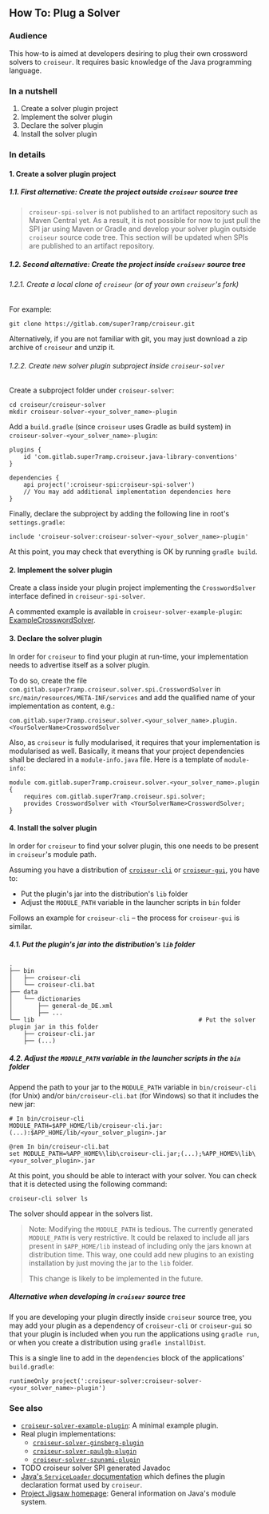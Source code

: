 <!--
SPDX-FileCopyrightText: 2023 Antoine Belvire
SPDX-License-Identifier: GPL-3.0-or-later
-->

## How To: Plug a Solver

### Audience

This how-to is aimed at developers desiring to plug their own crossword solvers to `croiseur`. It
requires basic knowledge of the Java programming language.

### In a nutshell

1. Create a solver plugin project
2. Implement the solver plugin
3. Declare the solver plugin
4. Install the solver plugin

### In details

#### 1. Create a solver plugin project

##### 1.1. First alternative: Create the project outside `croiseur` source tree

> `croiseur-spi-solver` is not published to an artifact repository such as Maven Central yet. As a
> result, it is not possible for now to just pull the SPI jar using Maven or Gradle and develop your
> solver plugin outside `croiseur` source code tree. This section will be updated when SPIs are
> published to an artifact repository.

##### 1.2. Second alternative: Create the project inside `croiseur` source tree

###### 1.2.1. Create a local clone of `croiseur` (or of your own `croiseur`'s fork)

For example:

```
git clone https://gitlab.com/super7ramp/croiseur.git
```

Alternatively, if you are not familiar with git, you may just download a zip archive of `croiseur`
and unzip it.

###### 1.2.2. Create new solver plugin subproject inside `croiseur-solver`

Create a subproject folder under `croiseur-solver`:

```
cd croiseur/croiseur-solver
mkdir croiseur-solver-<your_solver_name>-plugin
```

Add a `build.gradle` (since `croiseur` uses Gradle as build system) in
`croiseur-solver-<your_solver_name>-plugin`:

```
plugins {
    id 'com.gitlab.super7ramp.croiseur.java-library-conventions'
}

dependencies {
    api project(':croiseur-spi:croiseur-spi-solver')
    // You may add additional implementation dependencies here
}
```

Finally, declare the subproject by adding the following line in root's `settings.gradle`:

```
include 'croiseur-solver:croiseur-solver-<your_solver_name>-plugin'
```

At this point, you may check that everything is OK by running `gradle build`.

#### 2. Implement the solver plugin

Create a class inside your plugin project implementing the `CrosswordSolver` interface defined
in `croiseur-spi-solver`.

A commented example is available in `croiseur-solver-example-plugin`:
[ExampleCrosswordSolver](../../croiseur-solver/croiseur-solver-example-plugin/src/main/java/com/gitlab/super7ramp/croiseur/solver/example/plugin/ExampleCrosswordSolver.java).

#### 3. Declare the solver plugin

In order for `croiseur` to find your plugin at run-time, your implementation needs to advertise
itself as a solver plugin.

To do so, create the file `com.gitlab.super7ramp.croiseur.solver.spi.CrosswordSolver` in
`src/main/resources/META-INF/services` and add the qualified name of your implementation as
content, e.g.:

```
com.gitlab.super7ramp.croiseur.solver.<your_solver_name>.plugin.<YourSolverName>CrosswordSolver
```

Also, as `croiseur` is fully modularised, it requires that your implementation is modularised as
well. Basically, it means that your project dependencies shall be declared in a `module-info.java`
file. Here is a template of `module-info`:

```
module com.gitlab.super7ramp.croiseur.solver.<your_solver_name>.plugin {
    requires com.gitlab.super7ramp.croiseur.spi.solver;
    provides CrosswordSolver with <YourSolverName>CrosswordSolver;
}
```

#### 4. Install the solver plugin

In order for `croiseur` to find your solver plugin, this one needs to be present in `croiseur`'s
module path.

Assuming you have a distribution of [`croiseur-cli`](../../croiseur-cli/INSTALL.md) or
[`croiseur-gui`](../../croiseur-gui/INSTALL.md), you have to:

- Put the plugin's jar into the distribution's `lib` folder
- Adjust the `MODULE_PATH` variable in the launcher scripts in `bin` folder

Follows an example for `croiseur-cli` – the process for `croiseur-gui` is similar.

##### 4.1. Put the plugin's jar into the distribution's `lib` folder

```
.
├── bin
│   ├── croiseur-cli
│   └── croiseur-cli.bat
├── data
│   └── dictionaries
│       ├── general-de_DE.xml
│       ├── ...
└── lib                                              # Put the solver plugin jar in this folder
    ├── croiseur-cli.jar
    ├── (...)
```

##### 4.2. Adjust the `MODULE_PATH` variable in the launcher scripts in the `bin` folder

Append the path to your jar to the `MODULE_PATH` variable in `bin/croiseur-cli` (for Unix) and/or
`bin/croiseur-cli.bat` (for Windows) so that it includes the new jar:

```
# In bin/croiseur-cli
MODULE_PATH=$APP_HOME/lib/croiseur-cli.jar:(...):$APP_HOME/lib/<your_solver_plugin>.jar
```

```
@rem In bin/croiseur-cli.bat
set MODULE_PATH=%APP_HOME%\lib\croiseur-cli.jar;(...);%APP_HOME%\lib\<your_solver_plugin>.jar
```

At this point, you should be able to interact with your solver. You can check that it is detected
using the following command:

```
croiseur-cli solver ls
```

The solver should appear in the solvers list.

> Note: Modifying the `MODULE_PATH` is tedious. The currently generated `MODULE_PATH` is very
> restrictive. It could be relaxed to include all jars present in `$APP_HOME/lib` instead of
> including only the jars known at distribution time. This way, one could add new plugins to an
> existing installation by just moving the jar to the `lib` folder.
>
> This change is likely to be implemented in the future.

##### Alternative when developing in `croiseur` source tree

If you are developing your plugin directly inside `croiseur` source tree, you may add your plugin
as a dependency of `croiseur-cli` or `croiseur-gui` so that your plugin is included when you run
the applications using `gradle run`, or when you create a distribution using `gradle installDist`.

This is a single line to add in the `dependencies` block of the applications' `build.gradle`:

```
runtimeOnly project(':croiseur-solver:croiseur-solver-<your_solver_name>-plugin')
```

### See also

- [`croiseur-solver-example-plugin`](../../croiseur-solver/croiseur-solver-example-plugin): A
  minimal example plugin.
- Real plugin implementations:
  - [`croiseur-solver-ginsberg-plugin`](../../croiseur-solver/croiseur-solver-ginsberg-plugin)
  - [`croiseur-solver-paulgb-plugin`](../../croiseur-solver/croiseur-solver-paulgb-plugin)
  - [`croiseur-solver-szunami-plugin`](../../croiseur-solver/croiseur-solver-szunami-plugin)
- TODO croiseur solver SPI generated Javadoc
- [Java's `ServiceLoader` documentation](https://docs.oracle.com/javase/8/docs/api/java/util/ServiceLoader.html)
  which defines the plugin declaration format used by `croiseur`.
- [Project Jigsaw homepage](https://openjdk.org/projects/jigsaw/): General information on Java's
  module system.
